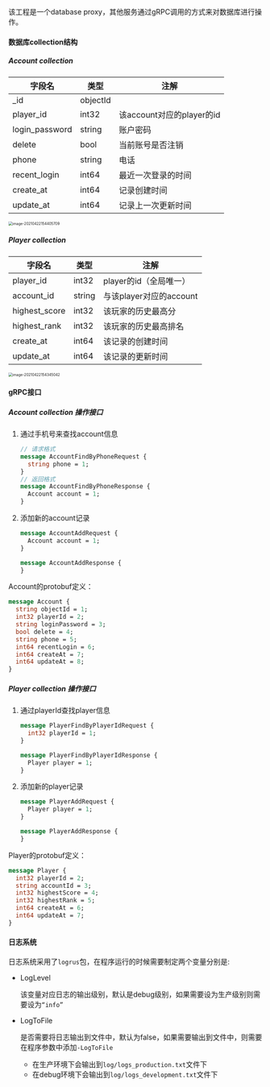 该工程是一个database proxy，其他服务通过gRPC调用的方式来对数据库进行操作。

#### 数据库collection结构

##### Account collection

| 字段名         | 类型     | 注解                      |
| -------------- | -------- | ------------------------- |
| _id            | objectId |                           |
| player_id      | int32    | 该account对应的player的id |
| login_password | string   | 账户密码                  |
| delete         | bool     | 当前账号是否注销          |
| phone          | string   | 电话                      |
| recent_login   | int64    | 最近一次登录的时间        |
| create_at      | int64    | 记录创建时间              |
| update_at      | int64    | 记录上一次更新时间        |

<img src="https://tva1.sinaimg.cn/large/008i3skNgy1gpskfyx13ej30qo0ccq5j.jpg" alt="image-20210422154405709" style="zoom:50%;" />

##### Player collection

| 字段名        | 类型   | 注解                    |
| ------------- | ------ | ----------------------- |
| player_id     | int32  | player的id（全局唯一）  |
| account_id    | string | 与该player对应的account |
| highest_score | int32  | 该玩家的历史最高分      |
| highest_rank  | int32  | 该玩家的历史最高排名    |
| create_at     | int64  | 该记录的创建时间        |
| update_at     | int64  | 该记录的更新时间        |

<img src="https://tva1.sinaimg.cn/large/008i3skNgy1gpskfohftyj30k409ugn7.jpg" alt="image-20210422154345042" style="zoom:50%;" />

#### gRPC接口

##### Account collection 操作接口

1. 通过手机号来查找account信息

   ```protobuf
   // 请求格式
   message AccountFindByPhoneRequest { 
     string phone = 1;
   }
   // 返回格式
   message AccountFindByPhoneResponse {
     Account account = 1;
   }
   ```

2. 添加新的account记录

   ```protobuf
   message AccountAddRequest {
     Account account = 1;
   }
   
   message AccountAddResponse {
   }
   ```

Account的protobuf定义：

```protobuf
message Account {
  string objectId = 1;
  int32 playerId = 2;
  string loginPassword = 3;
  bool delete = 4;
  string phone = 5;
  int64 recentLogin = 6;
  int64 createAt = 7;
  int64 updateAt = 8;
}
```

##### Player collection 操作接口

1. 通过playerId查找player信息

   ```protobuf
   message PlayerFindByPlayerIdRequest {
     int32 playerId = 1;
   }
   
   message PlayerFindByPlayerIdResponse {
     Player player = 1;
   }
   ```

2. 添加新的player记录

   ```protobuf
   message PlayerAddRequest {
     Player player = 1;
   }
   
   message PlayerAddResponse {
   }
   ```

Player的protobuf定义：

```protobuf
message Player {
  int32 playerId = 2;
  string accountId = 3;
  int32 highestScore = 4;
  int32 highestRank = 5;
  int64 createAt = 6;
  int64 updateAt = 7;
}
```

#### 日志系统

日志系统采用了`logrus`包，在程序运行的时候需要制定两个变量分别是:

- LogLevel

  该变量对应日志的输出级别，默认是debug级别，如果需要设为生产级别则需要设为`“info”`

- LogToFile

  是否需要将日志输出到文件中，默认为false，如果需要输出到文件中，则需要在程序参数中添加`-LogToFile`

  - 在生产环境下会输出到`log/logs_production.txt`文件下
  - 在debug环境下会输出到`log/logs_development.txt`文件下
